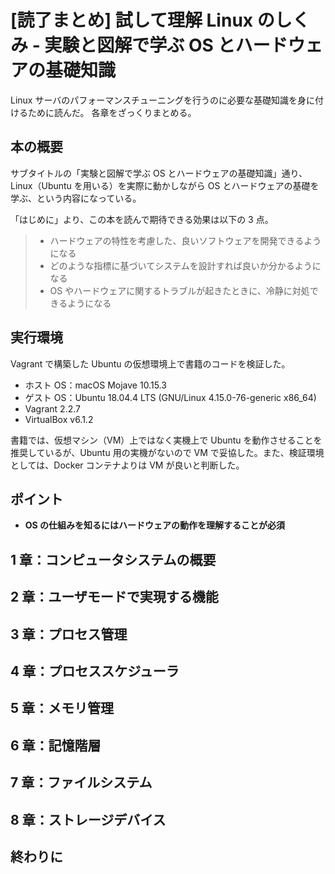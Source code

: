 # [読了まとめ] 試して理解 Linux のしくみ - 実験と図解で学ぶ OS とハードウェアの基礎知識

Linux サーバのパフォーマンスチューニングを行うのに必要な基礎知識を身に付けるために読んだ。
各章をざっくりまとめる。

## 本の概要

サブタイトルの「実験と図解で学ぶ OS とハードウェアの基礎知識」通り、Linux（Ubuntu を用いる）を実際に動かしながら OS とハードウェアの基礎を学ぶ、という内容になっている。

「はじめに」より、この本を読んで期待できる効果は以下の 3 点。

> - ハードウェアの特性を考慮した、良いソフトウェアを開発できるようになる
> - どのような指標に基づいてシステムを設計すれば良いか分かるようになる
> - OS やハードウェアに関するトラブルが起きたときに、冷静に対処できるようになる

## 実行環境

Vagrant で構築した Ubuntu の仮想環境上で書籍のコードを検証した。

- ホスト OS：macOS Mojave 10.15.3
- ゲスト OS：Ubuntu 18.04.4 LTS (GNU/Linux 4.15.0-76-generic x86_64)
- Vagrant 2.2.7
- VirtualBox v6.1.2

書籍では、仮想マシン（VM）上ではなく実機上で Ubuntu を動作させることを推奨しているが、Ubuntu 用の実機がないので VM で妥協した。また、検証環境としては、Docker コンテナよりは VM が良いと判断した。

## ポイント

- **OS の仕組みを知るにはハードウェアの動作を理解することが必須**

## 1 章：コンピュータシステムの概要

## 2 章：ユーザモードで実現する機能

## 3 章：プロセス管理

## 4 章：プロセススケジューラ

## 5 章：メモリ管理

## 6 章：記憶階層

## 7 章：ファイルシステム

## 8 章：ストレージデバイス

## 終わりに
